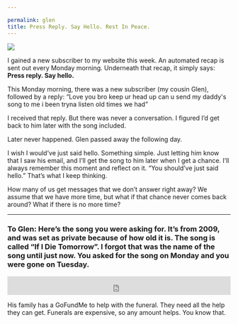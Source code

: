 ```yaml
---

permalink: glen
title: Press Reply. Say Hello. Rest In Peace.
---
```


![][image-1]

I gained a new subscriber to my website this week. An automated recap is sent out every Monday morning. Underneath that recap, it simply says: **Press reply. Say hello.**

This Monday morning, there was a new subscriber (my cousin Glen), followed by a reply: “Love you bro keep ur head up can u send my daddy's song to me i been tryna listen old times we had”

I received that reply. But there was never a conversation. I figured I’d get back to him later with the song included.

Later never happened. Glen passed away the following day. 

I wish I would’ve just said hello. Something simple. Just letting him know that I saw his email, and I’ll get the song to him later when I get a chance. I’ll always remember this moment and reflect on it. “You should’ve just said hello.” That’s what I keep thinking.

How many of us get messages that we don’t answer right away? We assume that we have more time, but what if that chance never comes back around? What if there is no more time?

---- 

### To Glen: Here’s the song you were asking for. It’s from 2009, and was set as private because of how old it is. The song is called “If I Die Tomorrow”. I forgot that was the name of the song until just now. You asked for the song on Monday and you were gone on Tuesday.

<iframe style="border: 0; width: 100%; height: 42px;" src="https://bandcamp.com/EmbeddedPlayer/album=3848718587/size=small/bgcol=ffffff/linkcol=333333/artwork=none/track=3039566397/transparent=true/" seamless><a href="http://nashp.bandcamp.com/album/the-great-escape">The Great Escape by nashp</a></iframe>

His family has a GoFundMe to help with the funeral. They need all the help they can get. Funerals are expensive, so any amount helps. You know that.

<center><div class="gfm-embed" data-url="https://www.gofundme.com/f/7q5bu-funeral-expenses/widget/medium"></div><script defer src="https://www.gofundme.com/static/js/embed.js"></script></center>

[image-1]:	https://i.imgur.com/5KMksUX.jpg